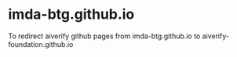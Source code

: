 # imda-btg.github.io
To redirect aiverify github pages from imda-btg.github.io to aiverify-foundation.github.io
